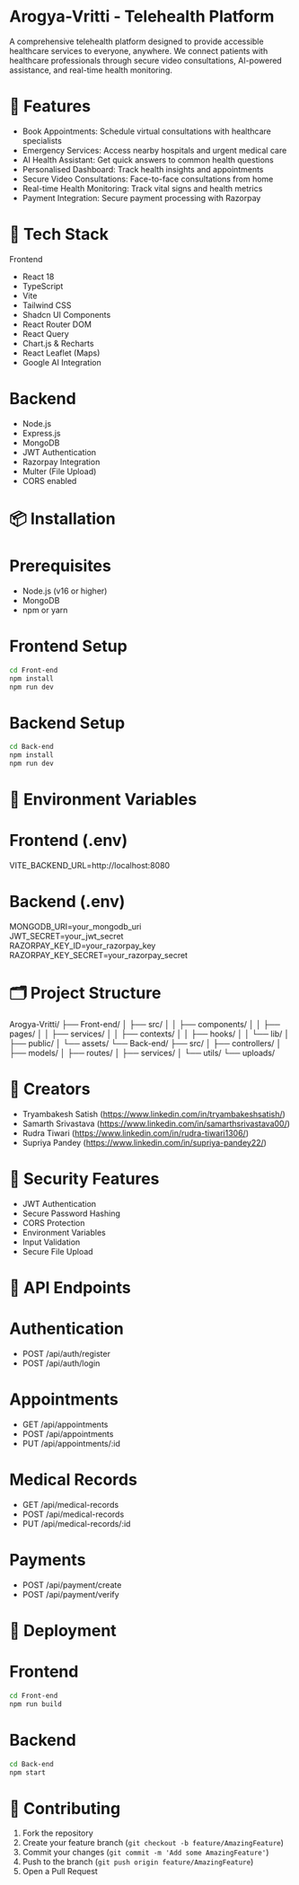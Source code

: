 # Arogya-Vritti - Telehealth Platform

A comprehensive telehealth platform designed to provide accessible healthcare services to everyone, anywhere. We connect patients with healthcare professionals through secure video consultations, AI-powered assistance, and real-time health monitoring.

# 🌟 Features

- Book Appointments: Schedule virtual consultations with healthcare specialists  
- Emergency Services: Access nearby hospitals and urgent medical care  
- AI Health Assistant: Get quick answers to common health questions  
- Personalised Dashboard: Track health insights and appointments  
- Secure Video Consultations: Face-to-face consultations from home  
- Real-time Health Monitoring: Track vital signs and health metrics  
- Payment Integration: Secure payment processing with Razorpay  

# 🚀 Tech Stack

Frontend
- React 18  
- TypeScript  
- Vite  
- Tailwind CSS  
- Shadcn UI Components  
- React Router DOM  
- React Query  
- Chart.js & Recharts  
- React Leaflet (Maps)  
- Google AI Integration  

# Backend
- Node.js  
- Express.js  
- MongoDB  
- JWT Authentication  
- Razorpay Integration  
- Multer (File Upload)  
- CORS enabled  

# 📦 Installation

# Prerequisites
- Node.js (v16 or higher)  
- MongoDB  
- npm or yarn  

# Frontend Setup
 ```bash
cd Front-end
npm install
npm run dev
```

# Backend Setup
```bash
cd Back-end
npm install
npm run dev
```

# 🔧 Environment Variables

# Frontend (.env)
VITE_BACKEND_URL=http://localhost:8080

# Backend (.env)
MONGODB_URI=your_mongodb_uri  
JWT_SECRET=your_jwt_secret  
RAZORPAY_KEY_ID=your_razorpay_key  
RAZORPAY_KEY_SECRET=your_razorpay_secret  

# 🗂️ Project Structure

Arogya-Vritti/
├── Front-end/
│   ├── src/
│   │   ├── components/
│   │   ├── pages/
│   │   ├── services/
│   │   ├── contexts/
│   │   ├── hooks/
│   │   └── lib/
│   ├── public/
│   └── assets/
└── Back-end/
    ├── src/
    │   ├── controllers/
    │   ├── models/
    │   ├── routes/
    │   ├── services/
    │   └── utils/
    └── uploads/

# 👥 Creators

- Tryambakesh Satish (https://www.linkedin.com/in/tryambakeshsatish/)  
- Samarth Srivastava (https://www.linkedin.com/in/samarthsrivastava00/)  
- Rudra Tiwari (https://www.linkedin.com/in/rudra-tiwari1306/)  
- Supriya Pandey (https://www.linkedin.com/in/supriya-pandey22/)  

# 🔐 Security Features

- JWT Authentication  
- Secure Password Hashing  
- CORS Protection  
- Environment Variables  
- Input Validation  
- Secure File Upload  

# 📱 API Endpoints

# Authentication
- POST /api/auth/register  
- POST /api/auth/login  

# Appointments
- GET /api/appointments  
- POST /api/appointments  
- PUT /api/appointments/:id  

# Medical Records
- GET /api/medical-records  
- POST /api/medical-records  
- PUT /api/medical-records/:id  

# Payments
- POST /api/payment/create  
- POST /api/payment/verify  

# 🚀 Deployment

# Frontend
```bash
cd Front-end
npm run build
```

# Backend
```bash
cd Back-end
npm start
```

# 🤝 Contributing

1. Fork the repository  
2. Create your feature branch (`git checkout -b feature/AmazingFeature`)  
3. Commit your changes (`git commit -m 'Add some AmazingFeature'`)  
4. Push to the branch (`git push origin feature/AmazingFeature`)  
5. Open a Pull Request  


